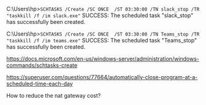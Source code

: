 C:\Users\hp>`SCHTASKS /Create /SC ONCE  /ST 03:30:00 /TN slack_stop /TR "taskkill /f /im slack.exe"`
SUCCESS: The scheduled task "slack_stop" has successfully been created.

C:\Users\hp>`SCHTASKS /Create /SC ONCE  /ST 03:30:00 /TN Teams_stop /TR "taskkill /f /im teams.exe"`
SUCCESS: The scheduled task "Teams_stop" has successfully been created.

https://docs.microsoft.com/en-us/windows-server/administration/windows-commands/schtasks-create

https://superuser.com/questions/77664/automatically-close-program-at-a-scheduled-time-each-day 



How to reduce the nat gateway cost?

